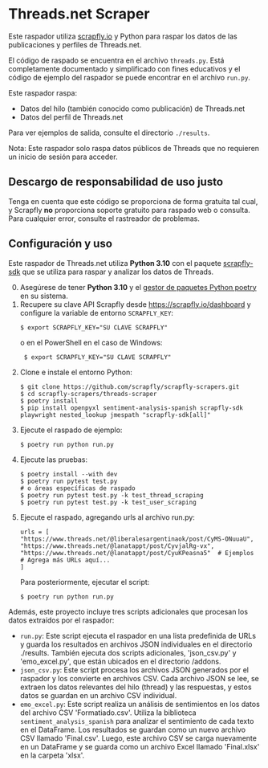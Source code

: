 # Threads.net Scraper

Este raspador utiliza [scrapfly.io](https://scrapfly.io/) y Python para raspar los datos de las publicaciones y perfiles de Threads.net.

El código de raspado se encuentra en el archivo `threads.py`. Está completamente documentado y simplificado con fines educativos y el código de ejemplo del raspador se puede encontrar en el archivo `run.py`.

Este raspador raspa:
- Datos del hilo (también conocido como publicación) de Threads.net
- Datos del perfil de Threads.net

Para ver ejemplos de salida, consulte el directorio `./results`.

Nota: Este raspador solo raspa datos públicos de Threads que no requieren un inicio de sesión para acceder.

## Descargo de responsabilidad de uso justo

Tenga en cuenta que este código se proporciona de forma gratuita tal cual, y Scrapfly __no__ proporciona soporte gratuito para raspado web o consulta. Para cualquier error, consulte el rastreador de problemas.

## Configuración y uso

Este raspador de Threads.net utiliza __Python 3.10__ con el paquete [scrapfly-sdk](https://pypi.org/project/scrapfly-sdk/) que se utiliza para raspar y analizar los datos de Threads.

0. Asegúrese de tener __Python 3.10__ y el [gestor de paquetes Python poetry](https://python-poetry.org/docs/#installation) en su sistema.
1. Recupere su clave API Scrapfly desde <https://scrapfly.io/dashboard> y configure la variable de entorno `SCRAPFLY_KEY`:
    ```shell
    $ export SCRAPFLY_KEY="SU CLAVE SCRAPFLY"
    ```
    o en el PowerShell en el caso de Windows:
   ```shell
    $ export SCRAPFLY_KEY="SU CLAVE SCRAPFLY"
    ```
2. Clone e instale el entorno Python:
    ```shell
    $ git clone https://github.com/scrapfly/scrapfly-scrapers.git
    $ cd scrapfly-scrapers/threads-scraper
    $ poetry install
    $ pip install openpyxl sentiment-analysis-spanish scrapfly-sdk playwright nested_lookup jmespath "scrapfly-sdk[all]"
    ```
3. Ejecute el raspado de ejemplo:
    ```shell
    $ poetry run python run.py
    ```
4. Ejecute las pruebas:
    ```shell
    $ poetry install --with dev
    $ poetry run pytest test.py
    # o áreas específicas de raspado
    $ poetry run pytest test.py -k test_thread_scraping
    $ poetry run pytest test.py -k test_user_scraping
    ```
 5. Ejecute el raspado, agregando urls al archivo run.py:
      ```shell
    urls = [
    "https://www.threads.net/@liberalesargentinaok/post/CyMS-ONuuaU",
    "https://www.threads.net/@lanatappt/post/CyvjalRg-vx",
    "https://www.threads.net/@lanatappt/post/CyuKPeasna5"  # Ejemplos
    # Agrega más URLs aquí...
    ]
    ```
    Para posteriormente, ejecutar el script:
    ```shell
    $ poetry run python run.py
    ```

Además, este proyecto incluye tres scripts adicionales que procesan los datos extraídos por el raspador:

- `run.py`: Este script ejecuta el raspador en una lista predefinida de URLs y guarda los resultados en archivos JSON individuales en el directorio ./results. También ejecuta dos scripts adicionales, 'json_csv.py' y 'emo_excel.py', que están ubicados en el directorio /addons.
- `json_csv.py`: Este script procesa los archivos JSON generados por el raspador y los convierte en archivos CSV. Cada archivo JSON se lee, se extraen los datos relevantes del hilo (thread) y las respuestas, y estos datos se guardan en un archivo CSV individual.
- `emo_excel.py`: Este script realiza un análisis de sentimientos en los datos del archivo CSV 'Formatiado.csv'. Utiliza la biblioteca `sentiment_analysis_spanish` para analizar el sentimiento de cada texto en el DataFrame. Los resultados se guardan como un nuevo archivo CSV llamado 'Final.csv'. Luego, este archivo CSV se carga nuevamente en un DataFrame y se guarda como un archivo Excel llamado 'Final.xlsx' en la carpeta 'xlsx'.
